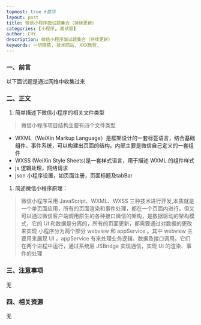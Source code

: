 ```yaml
---
topmost: true #置顶
layout: post
title: 微信小程序面试题集合（持续更新）
categories: [小程序, 面试题]
author: CHY
description: 微信小程序面试题集合（持续更新）
keywords: 一切随猿, 技术网站, XXX教程,
---
```


### 一、前言
以下面试题是通过网络中收集过来

### 二、正文
1. 简单描述下微信小程序的相关文件类型
  > 微信小程序项目结构主要有四个文件类型
  - WXML（WeiXin Markup Language）是框架设计的一套标签语言，结合基础组件、事件系统，可以构建出页面的结构。内部主要是微信自己定义的一套组件
  - WXSS (WeiXin Style Sheets)是一套样式语言，用于描述 WXML 的组件样式
  - js 逻辑处理，网络请求
  - json 小程序设置，如页面注册，页面标题及tabBar

1. 简述微信小程序原理：
  > 微信小程序采用 JavaScript、WXML、WXSS 三种技术进行开发,本质就是一个单页面应用，所有的页面渲染和事件处理，都在一个页面内进行，但又可以通过微信客户端调用原生的各种接口微信的架构，是数据驱动的架构模式，它的 UI 和数据是分离的，所有的页面更新，都需要通过对数据的更改来实现
  小程序分为两个部分 webview 和 appService 。其中 webview 主要用来展现 UI ，appService 有来处理业务逻辑、数据及接口调用。它们在两个进程中运行，通过系统层 JSBridge 实现通信，实现 UI 的渲染、事件的处理
  
### 三、注意事项
无

### 四、相关资源
无
